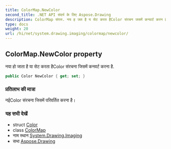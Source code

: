 ```yaml
---
title: ColorMap.NewColor
second_title: .NET API संदर्भ के लिए Aspose.Drawing
description: ColorMap संपत्त. नय ह जत है य सेट करत हैColor संरचन जसमें कनवर्ट करन है.
type: docs
weight: 20
url: /hi/net/system.drawing.imaging/colormap/newcolor/
---
```

## ColorMap.NewColor property

नया हो जाता है या सेट करता हैColor संरचना जिसमें कनवर्ट करना है.

```csharp
public Color NewColor { get; set; }
```

### प्रतिलाभ की मात्रा

नईColor संरचना जिसमें परिवर्तित करना है।

### यह सभी देखें

* struct [Color](../../../system.drawing/color/)
* class [ColorMap](../)
* नाम स्थान [System.Drawing.Imaging](../../colormap/)
* सभा [Aspose.Drawing](../../../)


